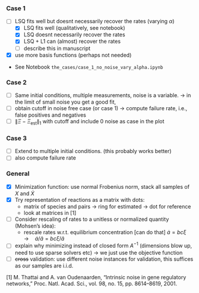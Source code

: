 ### Case 1
- [ ] LSQ fits well but doesnt necessarily recover the rates (varying $\alpha$)
  - [x] LSQ fits well (qualitatively, see notebook)
  - [x] LSQ doesnt necessarily recover the rates
  - [x] LSQ + L1 can (almost) recover the rates
  - [ ] describe this in manuscript
- [x] use more basis functions (perhaps not needed)
- See Notebook `the_cases/case_1_no_noise_vary_alpha.ipynb`

### Case 2
- [ ] Same initial conditions, multiple measurements, noise is a variable.  -> in the limit of small noise you get a good fit, 
- [ ] obtain cutoff in noise free case (or case 1) -> compute failure rate, i.e., false positives and negatives
- [ ] $\| \Xi - \Xi_\mathrm{est} \|_1$ with cutoff and include $0$ noise as case in the plot

### Case 3
- [ ] Extend to multiple initial conditions. (this probably works better)    
- [ ] also compute failure rate

### General
- [x] Minimization function: use normal Frobenius norm, stack all samples of $X$ and $\dot{X}$
- [x] Try representation of reactions as a matrix with dots:
  - matrix of species and pairs -> ring for estimated -> dot for reference
  - look at matrices in [1]
- [ ] Consider rescaling of rates to a unitless or normalized quantity (Mohsen’s idea):
  - rescale rates w.r.t. equilibrium concentration [can do that] $\dot{a} = bc \xi\quad\rightarrow\quad\dot{a}/\tilde{a} = bc\xi/\tilde{a}$
- [ ] explain why minimizing instead of closed form $A^{-1}$ (dimensions blow up, need to use sparse solvers etc) -> we just use the objective function
- [ ] ~~cross~~ validation: use different noise instances for validation, this suffices as our samples are i.i.d.

[1] M. Thattai and A. van Oudenaarden, “Intrinsic noise in gene regulatory networks,” Proc. Natl. Acad. Sci., vol. 98, no. 15, pp. 8614–8619, 2001.